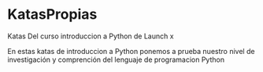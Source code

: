 # KatasPropias

Katas Del curso introduccion a Python de Launch x

En estas katas de introduccion a Python ponemos a prueba nuestro nivel de investigación y comprención del lenguaje de programacion Python
